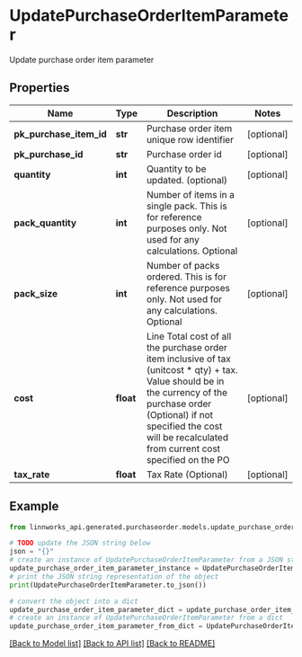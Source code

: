 # UpdatePurchaseOrderItemParameter

Update purchase order item parameter

## Properties

Name | Type | Description | Notes
------------ | ------------- | ------------- | -------------
**pk_purchase_item_id** | **str** | Purchase order item unique row identifier | [optional] 
**pk_purchase_id** | **str** | Purchase order id | [optional] 
**quantity** | **int** | Quantity to be updated. (optional) | [optional] 
**pack_quantity** | **int** | Number of items in a single pack. This is for reference purposes only. Not used for any calculations. Optional | [optional] 
**pack_size** | **int** | Number of packs ordered. This is for reference purposes only. Not used for any calculations. Optional | [optional] 
**cost** | **float** | Line Total cost of all the purchase order item inclusive of tax (unitcost * qty) + tax.   Value should be in the currency of the purchase order  (Optional) if not specified the cost will be recalculated from current cost specified on the PO | [optional] 
**tax_rate** | **float** | Tax Rate (Optional) | [optional] 

## Example

```python
from linnworks_api.generated.purchaseorder.models.update_purchase_order_item_parameter import UpdatePurchaseOrderItemParameter

# TODO update the JSON string below
json = "{}"
# create an instance of UpdatePurchaseOrderItemParameter from a JSON string
update_purchase_order_item_parameter_instance = UpdatePurchaseOrderItemParameter.from_json(json)
# print the JSON string representation of the object
print(UpdatePurchaseOrderItemParameter.to_json())

# convert the object into a dict
update_purchase_order_item_parameter_dict = update_purchase_order_item_parameter_instance.to_dict()
# create an instance of UpdatePurchaseOrderItemParameter from a dict
update_purchase_order_item_parameter_from_dict = UpdatePurchaseOrderItemParameter.from_dict(update_purchase_order_item_parameter_dict)
```
[[Back to Model list]](../README.md#documentation-for-models) [[Back to API list]](../README.md#documentation-for-api-endpoints) [[Back to README]](../README.md)


